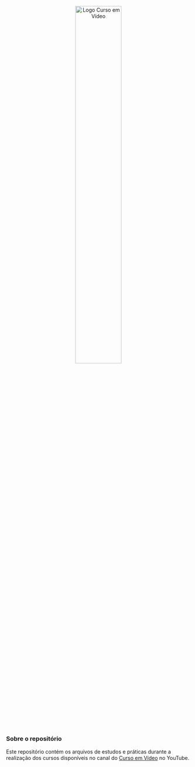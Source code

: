 <div align="center"><img src="https://www.cursoemvideo.com/wp-content/uploads/2019/08/cursoemvideo-logo.png" width="50%" alt="Logo Curso em Vídeo">
  <h1></h1>
</div>
<div>
  <h3>Sobre o repositório</h3>
  <p>Este repositório contém os arquivos de estudos e práticas durante a realização dos cursos disponíveis no canal do <a href="https://www.youtube.com/c/CursoemV%C3%ADdeo">Curso em Vídeo</a> no YouTube.
</div>
